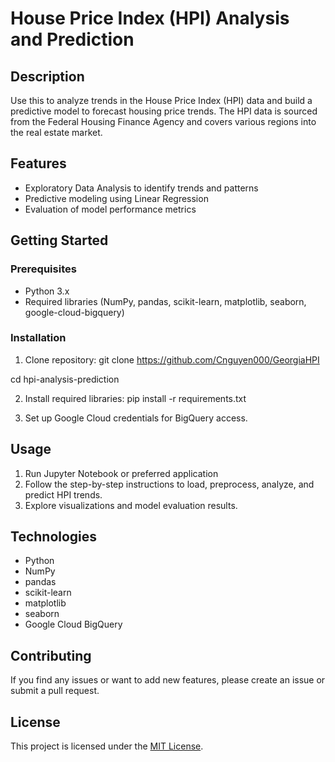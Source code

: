 # House Price Index (HPI) Analysis and Prediction

## Description

Use this to analyze trends in the House Price Index (HPI) data and build a predictive model to forecast housing price trends. The HPI data is sourced from the Federal Housing Finance Agency and covers various regions into the real estate market.

## Features
- Exploratory Data Analysis to identify trends and patterns
- Predictive modeling using Linear Regression
- Evaluation of model performance metrics

## Getting Started

### Prerequisites

- Python 3.x
- Required libraries (NumPy, pandas, scikit-learn, matplotlib, seaborn, google-cloud-bigquery)

### Installation

1. Clone repository:
git clone https://github.com/Cnguyen000/GeorgiaHPI

cd hpi-analysis-prediction

2. Install required libraries:
pip install -r requirements.txt

3. Set up Google Cloud credentials for BigQuery access.

## Usage

1. Run Jupyter Notebook or preferred application
2. Follow the step-by-step instructions to load, preprocess, analyze, and predict HPI trends.
3. Explore visualizations and model evaluation results.

## Technologies

- Python
- NumPy
- pandas
- scikit-learn
- matplotlib
- seaborn
- Google Cloud BigQuery

## Contributing

If you find any issues or want to add new features, please create an issue or submit a pull request.

## License

This project is licensed under the [MIT License](LICENSE).
